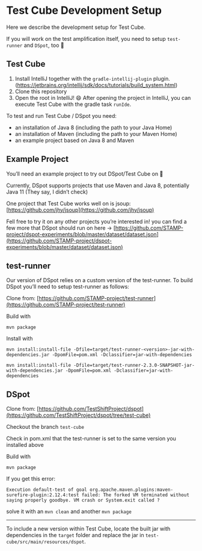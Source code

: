 # Test Cube Development Setup
Here we describe the development setup for Test Cube.

If you will work on the test amplification itself, you need to setup `test-runner` and `DSpot`, too 🙂

## Test Cube

1. Install IntelliJ together with the `gradle-intellij-plugin` plugin. (https://jetbrains.org/intellij/sdk/docs/tutorials/build_system.html)
2. Clone this repository
3. Open the root in IntelliJ! 😄
After opening the project in IntelliJ, you can execute Test Cube with the gradle task `runIde`.

To test and run Test Cube / DSpot you need:
- an installation of Java 8 (including the path to your Java Home)
- an installation of Maven (including the path to your Maven Home)
- an example project based on Java 8 and Maven

## Example Project

You’ll need an example project to try out DSpot/Test Cube on 🙂

Currently, DSpot supports projects that use Maven and Java 8, potentially Java 11 (They say, I didn’t check)

One project that Test Cube works well on is jsoup: [https://github.com/jhy/jsoup](https://github.com/jhy/jsoup)

Fell free to try it on any other projects you’re interested in! you can find a few more that DSpot should run on here → [https://github.com/STAMP-project/dspot-experiments/blob/master/dataset/dataset.json](https://github.com/STAMP-project/dspot-experiments/blob/master/dataset/dataset.json)

## test-runner
Our version of DSpot relies on a custom version of the test-runner. To build DSpot you’ll need to setup test-runner as follows:

Clone from: [https://github.com/STAMP-project/test-runner](https://github.com/STAMP-project/test-runner)

Build with

```
mvn package
```

Install with

```
mvn install:install-file -Dfile=target/test-runner-<version>-jar-with-dependencies.jar -DpomFile=pom.xml -Dclassifier=jar-with-dependencies
```

```
mvn install:install-file -Dfile=target/test-runner-2.3.0-SNAPSHOT-jar-with-dependencies.jar -DpomFile=pom.xml -Dclassifier=jar-with-dependencies
```

## DSpot

Clone from: [https://github.com/TestShiftProject/dspot](https://github.com/TestShiftProject/dspot/tree/test-cube)

Checkout the branch `test-cube`

Check in pom.xml that the test-runner is set to the same version you installed above

Build with

```
mvn package
```

If you get this error:

`Execution default-test of goal org.apache.maven.plugins:maven-surefire-plugin:2.12.4:test failed: The forked VM terminated without saying properly goodbye. VM crash or System.exit called ?`

solve it with an `mvn clean` and another `mvn package`

----

To include a new version within Test Cube, locate the built jar with dependencies in the `target` folder  and replace the jar in `test-cube/src/main/resources/dspot`.
